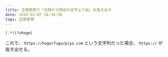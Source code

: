 ```yaml
---
title: 正規表現で「先頭から特定の文字より前」を抜き出す
date: 2019-01-07 16:34:58
tags: 正規表現
---
```


```
(.*)(?=hoge)
```

これで、 `https://hoge/fuga/piyo.com` という文字列だった場合、
`https://` が抜き出せる。
